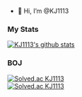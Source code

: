 - 👋 Hi, I’m @KJ1113


### My Stats
[![KJ1113's github stats](https://github-readme-stats.vercel.app/api?username=KJ1113&cound_private=true&show_icons=true)](https://github.com/anuraghazra/github-readme-stats)

### BOJ
[![Solved.ac KJ1113](http://mazassumnida.wtf/api/mini/generate_badge?boj=dbsrlwo1)](https://solved.ac/dbsrlwo1) <br/>
[![Solved.ac KJ1113](http://mazassumnida.wtf/api/v2/generate_badge?boj=dbsrlwo1)](https://solved.ac/dbsrlwo1)


<!---
KJ1113/KJ1113 is a ✨ special ✨ repository because its `README.md` (this file) appears on your GitHub profile.
You can click the Preview link to take a look at your changes.
--->
